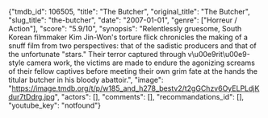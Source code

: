 {"tmdb_id": 106505, "title": "The Butcher", "original_title": "The Butcher", "slug_title": "the-butcher", "date": "2007-01-01", "genre": ["Horreur / Action"], "score": "5.9/10", "synopsis": "Relentlessly gruesome, South Korean filmmaker Kim Jin-Won's torture flick chronicles the making of a snuff film from two perspectives: that of the sadistic producers and that of the unfortunate \"stars.\" Their terror captured through v\u00e9rit\u00e9-style camera work, the victims are made to endure the agonizing screams of their fellow captives before meeting their own grim fate at the hands the titular butcher in his bloody abattoir.", "image": "https://image.tmdb.org/t/p/w185_and_h278_bestv2/t2gGChzv6OyELPLdjKdur7tDdrg.jpg", "actors": [], "comments": [], "recommandations_id": [], "youtube_key": "notfound"}